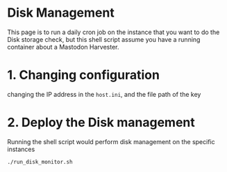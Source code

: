 # Disk Management
This page is to run a daily cron job on the instance that you want to do the Disk storage check, but this shell script assume you have a running container about a Mastodon Harvester.
# 1. Changing configuration
changing the IP address in the `host.ini`, and the file path of the key
# 2. Deploy the Disk management
Running the shell script would perform disk management on the specific instances
```
./run_disk_monitor.sh
```

